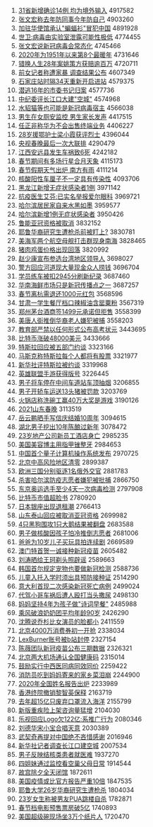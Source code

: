 1. [31省新增确诊14例 均为境外输入](http://www.baidu.com/baidu?cl=3&tn=SE_baiduhomet8_jmjb7mjw&rsv_dl=fyb_top&fr=top1000&wd=31%CA%A1%D0%C2%D4%F6%C8%B7%D5%EF14%C0%FD%20%BE%F9%CE%AA%BE%B3%CD%E2%CA%E4%C8%EB) 4917582
1. [张文宏称去年防同事今年防自己](http://www.baidu.com/baidu?cl=3&tn=SE_baiduhomet8_jmjb7mjw&rsv_dl=fyb_top&fr=top1000&wd=%D5%C5%CE%C4%BA%EA%B3%C6%C8%A5%C4%EA%B7%C0%CD%AC%CA%C2%BD%F1%C4%EA%B7%C0%D7%D4%BC%BA) 4903260
1. [加驻华使馆承认"蝙蝠衫"冒犯中国](http://www.baidu.com/baidu?cl=3&tn=SE_baiduhomet8_jmjb7mjw&rsv_dl=fyb_top&fr=top1000&wd=%BC%D3%D7%A4%BB%AA%CA%B9%B9%DD%B3%D0%C8%CF%22%F2%F9%F2%F0%C9%C0%22%C3%B0%B7%B8%D6%D0%B9%FA) 4891928
1. [世卫:病毒由实验室泄露可能性极低](http://www.baidu.com/baidu?cl=3&tn=SE_baiduhomet8_jmjb7mjw&rsv_dl=fyb_top&fr=top1000&wd=%CA%C0%CE%C0%3A%B2%A1%B6%BE%D3%C9%CA%B5%D1%E9%CA%D2%D0%B9%C2%B6%BF%C9%C4%DC%D0%D4%BC%AB%B5%CD) 4774455
1. [张文宏说新冠病毒会常态化](http://www.baidu.com/baidu?cl=3&tn=SE_baiduhomet8_jmjb7mjw&rsv_dl=fyb_top&fr=top1000&wd=%D5%C5%CE%C4%BA%EA%CB%B5%D0%C2%B9%DA%B2%A1%B6%BE%BB%E1%B3%A3%CC%AC%BB%AF) 4745466
1. [2020年为1951年以来第8个最暖年](http://www.baidu.com/baidu?cl=3&tn=SE_baiduhomet8_jmjb7mjw&rsv_dl=fyb_top&fr=top1000&wd=2020%C4%EA%CE%AA1951%C4%EA%D2%D4%C0%B4%B5%DA8%B8%F6%D7%EE%C5%AF%C4%EA) 4731646
1. [错换人生28年案姚策方获赔逾百万](http://www.baidu.com/baidu?cl=3&tn=SE_baiduhomet8_jmjb7mjw&rsv_dl=fyb_top&fr=top1000&wd=%B4%ED%BB%BB%C8%CB%C9%FA28%C4%EA%B0%B8%D2%A6%B2%DF%B7%BD%BB%F1%C5%E2%D3%E2%B0%D9%CD%F2) 4720711
1. [前女记者称遭家暴 调查结果公布](http://www.baidu.com/baidu?cl=3&tn=SE_baiduhomet8_jmjb7mjw&rsv_dl=fyb_top&fr=top1000&wd=%C7%B0%C5%AE%BC%C7%D5%DF%B3%C6%D4%E2%BC%D2%B1%A9%20%B5%F7%B2%E9%BD%E1%B9%FB%B9%AB%B2%BC) 4607349
1. [石家庄站时隔34天重新开启进站](http://www.baidu.com/baidu?cl=3&tn=SE_baiduhomet8_jmjb7mjw&rsv_dl=fyb_top&fr=top1000&wd=%CA%AF%BC%D2%D7%AF%D5%BE%CA%B1%B8%F434%CC%EC%D6%D8%D0%C2%BF%AA%C6%F4%BD%F8%D5%BE) 4579375
1. [潜逃16年的市委书记归案](http://www.baidu.com/baidu?cl=3&tn=SE_baiduhomet8_jmjb7mjw&rsv_dl=fyb_top&fr=top1000&wd=%C7%B1%CC%D316%C4%EA%B5%C4%CA%D0%CE%AF%CA%E9%BC%C7%B9%E9%B0%B8) 4577736
1. [中纪委评长江口大建"空城"](http://www.baidu.com/baidu?cl=3&tn=SE_baiduhomet8_jmjb7mjw&rsv_dl=fyb_top&fr=top1000&wd=%D6%D0%BC%CD%CE%AF%C6%C0%B3%A4%BD%AD%BF%DA%B4%F3%BD%A8%22%BF%D5%B3%C7%22) 4574968
1. [水貂猫等也可能是新冠病毒宿主](http://www.baidu.com/baidu?cl=3&tn=SE_baiduhomet8_jmjb7mjw&rsv_dl=fyb_top&fr=top1000&wd=%CB%AE%F5%F5%C3%A8%B5%C8%D2%B2%BF%C9%C4%DC%CA%C7%D0%C2%B9%DA%B2%A1%B6%BE%CB%DE%D6%F7) 4566038
1. [男生在女厕安监控 男生家长发声](http://www.baidu.com/baidu?cl=3&tn=SE_baiduhomet8_jmjb7mjw&rsv_dl=fyb_top&fr=top1000&wd=%C4%D0%C9%FA%D4%DA%C5%AE%B2%DE%B0%B2%BC%E0%BF%D8%20%C4%D0%C9%FA%BC%D2%B3%A4%B7%A2%C9%F9) 4417515
1. [任正非称华为不会出售终端业务](http://www.baidu.com/baidu?cl=3&tn=SE_baiduhomet8_jmjb7mjw&rsv_dl=fyb_top&fr=top1000&wd=%C8%CE%D5%FD%B7%C7%B3%C6%BB%AA%CE%AA%B2%BB%BB%E1%B3%F6%CA%DB%D6%D5%B6%CB%D2%B5%CE%F1) 4406227
1. [28岁援鄂护士梁小霞获评烈士](http://www.baidu.com/baidu?cl=3&tn=SE_baiduhomet8_jmjb7mjw&rsv_dl=fyb_top&fr=top1000&wd=28%CB%EA%D4%AE%B6%F5%BB%A4%CA%BF%C1%BA%D0%A1%CF%BC%BB%F1%C6%C0%C1%D2%CA%BF) 4396044
1. [央视春晚最后一次大联排](http://www.baidu.com/baidu?cl=3&tn=SE_baiduhomet8_jmjb7mjw&rsv_dl=fyb_top&fr=top1000&wd=%D1%EB%CA%D3%B4%BA%CD%ED%D7%EE%BA%F3%D2%BB%B4%CE%B4%F3%C1%AA%C5%C5) 4290479
1. [江西安远县发生车祸致6死](http://www.baidu.com/baidu?cl=3&tn=SE_baiduhomet8_jmjb7mjw&rsv_dl=fyb_top&fr=top1000&wd=%BD%AD%CE%F7%B0%B2%D4%B6%CF%D8%B7%A2%C9%FA%B3%B5%BB%F6%D6%C26%CB%C0) 4242182
1. [春节期间有多场行星合月天象](http://www.baidu.com/baidu?cl=3&tn=SE_baiduhomet8_jmjb7mjw&rsv_dl=fyb_top&fr=top1000&wd=%B4%BA%BD%DA%C6%DA%BC%E4%D3%D0%B6%E0%B3%A1%D0%D0%D0%C7%BA%CF%D4%C2%CC%EC%CF%F3) 4115173
1. [春节假期天气出炉 南方有雨](http://www.baidu.com/baidu?cl=3&tn=SE_baiduhomet8_jmjb7mjw&rsv_dl=fyb_top&fr=top1000&wd=%B4%BA%BD%DA%BC%D9%C6%DA%CC%EC%C6%F8%B3%F6%C2%AF%20%C4%CF%B7%BD%D3%D0%D3%EA) 4111214
1. [核酸阳性车厘子不一定具有传染性](http://www.baidu.com/baidu?cl=3&tn=SE_baiduhomet8_jmjb7mjw&rsv_dl=fyb_top&fr=top1000&wd=%BA%CB%CB%E1%D1%F4%D0%D4%B3%B5%C0%E5%D7%D3%B2%BB%D2%BB%B6%A8%BE%DF%D3%D0%B4%AB%C8%BE%D0%D4) 4093706
1. [黑龙江新增无症状感染者1例](http://www.baidu.com/baidu?cl=3&tn=SE_baiduhomet8_jmjb7mjw&rsv_dl=fyb_top&fr=top1000&wd=%BA%DA%C1%FA%BD%AD%D0%C2%D4%F6%CE%DE%D6%A2%D7%B4%B8%D0%C8%BE%D5%DF1%C0%FD) 3971142
1. [抗疫医生艾芬:已实名举报爱尔眼科](http://www.baidu.com/baidu?cl=3&tn=SE_baiduhomet8_jmjb7mjw&rsv_dl=fyb_top&fr=top1000&wd=%BF%B9%D2%DF%D2%BD%C9%FA%B0%AC%B7%D2%3A%D2%D1%CA%B5%C3%FB%BE%D9%B1%A8%B0%AE%B6%FB%D1%DB%BF%C6) 3969721
1. [哈尔滨居民家自来水黑如墨](http://www.baidu.com/baidu?cl=3&tn=SE_baiduhomet8_jmjb7mjw&rsv_dl=fyb_top&fr=top1000&wd=%B9%FE%B6%FB%B1%F5%BE%D3%C3%F1%BC%D2%D7%D4%C0%B4%CB%AE%BA%DA%C8%E7%C4%AB) 3959577
1. [哈尔滨新增1例无症状感染者](http://www.baidu.com/baidu?cl=3&tn=SE_baiduhomet8_jmjb7mjw&rsv_dl=fyb_top&fr=top1000&wd=%B9%FE%B6%FB%B1%F5%D0%C2%D4%F61%C0%FD%CE%DE%D6%A2%D7%B4%B8%D0%C8%BE%D5%DF) 3950426
1. [鲁能亚冠资格被取消](http://www.baidu.com/baidu?cl=3&tn=SE_baiduhomet8_jmjb7mjw&rsv_dl=fyb_top&fr=top1000&wd=%C2%B3%C4%DC%D1%C7%B9%DA%D7%CA%B8%F1%B1%BB%C8%A1%CF%FB) 3832152
1. [耶鲁华裔研究生遭枪杀前被盯上?](http://www.baidu.com/baidu?cl=3&tn=SE_baiduhomet8_jmjb7mjw&rsv_dl=fyb_top&fr=top1000&wd=%D2%AE%C2%B3%BB%AA%D2%E1%D1%D0%BE%BF%C9%FA%D4%E2%C7%B9%C9%B1%C7%B0%B1%BB%B6%A2%C9%CF%3F) 3830781
1. [美海军两个航空母舰打击群现身南海](http://www.baidu.com/baidu?cl=3&tn=SE_baiduhomet8_jmjb7mjw&rsv_dl=fyb_top&fr=top1000&wd=%C3%C0%BA%A3%BE%FC%C1%BD%B8%F6%BA%BD%BF%D5%C4%B8%BD%A2%B4%F2%BB%F7%C8%BA%CF%D6%C9%ED%C4%CF%BA%A3) 3828465
1. [猪肉鸡蛋价格出现回落](http://www.baidu.com/baidu?cl=3&tn=SE_baiduhomet8_jmjb7mjw&rsv_dl=fyb_top&fr=top1000&wd=%D6%ED%C8%E2%BC%A6%B5%B0%BC%DB%B8%F1%B3%F6%CF%D6%BB%D8%C2%E4) 3820992
1. [赵少康宣布参选台湾地区领导人](http://www.baidu.com/baidu?cl=3&tn=SE_baiduhomet8_jmjb7mjw&rsv_dl=fyb_top&fr=top1000&wd=%D5%D4%C9%D9%BF%B5%D0%FB%B2%BC%B2%CE%D1%A1%CC%A8%CD%E5%B5%D8%C7%F8%C1%EC%B5%BC%C8%CB) 3698027
1. [警方回应河道现大量现金众人捞钱](http://www.baidu.com/baidu?cl=3&tn=SE_baiduhomet8_jmjb7mjw&rsv_dl=fyb_top&fr=top1000&wd=%BE%AF%B7%BD%BB%D8%D3%A6%BA%D3%B5%C0%CF%D6%B4%F3%C1%BF%CF%D6%BD%F0%D6%DA%C8%CB%C0%CC%C7%AE) 3696704
1. [学员练车被扣2945分刷新纪录](http://www.baidu.com/baidu?cl=3&tn=SE_baiduhomet8_jmjb7mjw&rsv_dl=fyb_top&fr=top1000&wd=%D1%A7%D4%B1%C1%B7%B3%B5%B1%BB%BF%DB2945%B7%D6%CB%A2%D0%C2%BC%CD%C2%BC) 3687460
1. [华南海鲜市场只是新冠传播点之一](http://www.baidu.com/baidu?cl=3&tn=SE_baiduhomet8_jmjb7mjw&rsv_dl=fyb_top&fr=top1000&wd=%BB%AA%C4%CF%BA%A3%CF%CA%CA%D0%B3%A1%D6%BB%CA%C7%D0%C2%B9%DA%B4%AB%B2%A5%B5%E3%D6%AE%D2%BB) 3687257
1. [春节离杭需退还1000元红包](http://www.baidu.com/baidu?cl=3&tn=SE_baiduhomet8_jmjb7mjw&rsv_dl=fyb_top&fr=top1000&wd=%B4%BA%BD%DA%C0%EB%BA%BC%D0%E8%CD%CB%BB%B91000%D4%AA%BA%EC%B0%FC) 3568596
1. [甘肃一学生餐厅档口辣椒油含罂粟粉](http://www.baidu.com/baidu?cl=3&tn=SE_baiduhomet8_jmjb7mjw&rsv_dl=fyb_top&fr=top1000&wd=%B8%CA%CB%E0%D2%BB%D1%A7%C9%FA%B2%CD%CC%FC%B5%B5%BF%DA%C0%B1%BD%B7%D3%CD%BA%AC%F3%BF%CB%DA%B7%DB) 3567319
1. [郑州茅台酒商签1499元承诺但拒售](http://www.baidu.com/baidu?cl=3&tn=SE_baiduhomet8_jmjb7mjw&rsv_dl=fyb_top&fr=top1000&wd=%D6%A3%D6%DD%C3%A9%CC%A8%BE%C6%C9%CC%C7%A91499%D4%AA%B3%D0%C5%B5%B5%AB%BE%DC%CA%DB) 3558399
1. [美唐人街推倒华裔老人嫌犯被捕](http://www.baidu.com/baidu?cl=3&tn=SE_baiduhomet8_jmjb7mjw&rsv_dl=fyb_top&fr=top1000&wd=%C3%C0%CC%C6%C8%CB%BD%D6%CD%C6%B5%B9%BB%AA%D2%E1%C0%CF%C8%CB%CF%D3%B7%B8%B1%BB%B2%B6) 3558203
1. [教育部严禁以任何形式公布高考状元](http://www.baidu.com/baidu?cl=3&tn=SE_baiduhomet8_jmjb7mjw&rsv_dl=fyb_top&fr=top1000&wd=%BD%CC%D3%FD%B2%BF%D1%CF%BD%FB%D2%D4%C8%CE%BA%CE%D0%CE%CA%BD%B9%AB%B2%BC%B8%DF%BF%BC%D7%B4%D4%AA) 3443695
1. [比特币涨破48000美元](http://www.baidu.com/baidu?cl=3&tn=SE_baiduhomet8_jmjb7mjw&rsv_dl=fyb_top&fr=top1000&wd=%B1%C8%CC%D8%B1%D2%D5%C7%C6%C648000%C3%C0%D4%AA) 3433666
1. [特斯拉回应被五部门约谈](http://www.baidu.com/baidu?cl=3&tn=SE_baiduhomet8_jmjb7mjw&rsv_dl=fyb_top&fr=top1000&wd=%CC%D8%CB%B9%C0%AD%BB%D8%D3%A6%B1%BB%CE%E5%B2%BF%C3%C5%D4%BC%CC%B8) 3323166
1. [马斯克称特斯拉每个人都将有股票](http://www.baidu.com/baidu?cl=3&tn=SE_baiduhomet8_jmjb7mjw&rsv_dl=fyb_top&fr=top1000&wd=%C2%ED%CB%B9%BF%CB%B3%C6%CC%D8%CB%B9%C0%AD%C3%BF%B8%F6%C8%CB%B6%BC%BD%AB%D3%D0%B9%C9%C6%B1) 3321977
1. [新华社评特斯拉被约谈](http://www.baidu.com/baidu?cl=3&tn=SE_baiduhomet8_jmjb7mjw&rsv_dl=fyb_top&fr=top1000&wd=%D0%C2%BB%AA%C9%E7%C6%C0%CC%D8%CB%B9%C0%AD%B1%BB%D4%BC%CC%B8) 3319968
1. [英雄联盟手游获得版号](http://www.baidu.com/baidu?cl=3&tn=SE_baiduhomet8_jmjb7mjw&rsv_dl=fyb_top&fr=top1000&wd=%D3%A2%D0%DB%C1%AA%C3%CB%CA%D6%D3%CE%BB%F1%B5%C3%B0%E6%BA%C5) 3226445
1. [男子将车停在中间车道站车顶抽烟](http://www.baidu.com/baidu?cl=3&tn=SE_baiduhomet8_jmjb7mjw&rsv_dl=fyb_top&fr=top1000&wd=%C4%D0%D7%D3%BD%AB%B3%B5%CD%A3%D4%DA%D6%D0%BC%E4%B3%B5%B5%C0%D5%BE%B3%B5%B6%A5%B3%E9%D1%CC) 3206855
1. [男子开轿车运送13头猪被罚款](http://www.baidu.com/baidu?cl=3&tn=SE_baiduhomet8_jmjb7mjw&rsv_dl=fyb_top&fr=top1000&wd=%C4%D0%D7%D3%BF%AA%BD%CE%B3%B5%D4%CB%CB%CD13%CD%B7%D6%ED%B1%BB%B7%A3%BF%EE) 3203769
1. [火锅店称洗碗工赢40万大奖是游戏](http://www.baidu.com/baidu?cl=3&tn=SE_baiduhomet8_jmjb7mjw&rsv_dl=fyb_top&fr=top1000&wd=%BB%F0%B9%F8%B5%EA%B3%C6%CF%B4%CD%EB%B9%A4%D3%AE40%CD%F2%B4%F3%BD%B1%CA%C7%D3%CE%CF%B7) 3190126
1. [2021山东春晚](http://www.baidu.com/baidu?cl=3&tn=SE_baiduhomet8_jmjb7mjw&rsv_dl=fyb_top&fr=top1000&wd=2021%C9%BD%B6%AB%B4%BA%CD%ED) 3113519
1. [岳云鹏晒手写信庆结婚10周年](http://www.baidu.com/baidu?cl=3&tn=SE_baiduhomet8_jmjb7mjw&rsv_dl=fyb_top&fr=top1000&wd=%D4%C0%D4%C6%C5%F4%C9%B9%CA%D6%D0%B4%D0%C5%C7%EC%BD%E1%BB%E910%D6%DC%C4%EA) 3094615
1. [湖北男子挖出10年陈酿过新年](http://www.baidu.com/baidu?cl=3&tn=SE_baiduhomet8_jmjb7mjw&rsv_dl=fyb_top&fr=top1000&wd=%BA%FE%B1%B1%C4%D0%D7%D3%CD%DA%B3%F610%C4%EA%B3%C2%C4%F0%B9%FD%D0%C2%C4%EA) 3078472
1. [23岁地产公司新员工酒店身亡](http://www.baidu.com/baidu?cl=3&tn=SE_baiduhomet8_jmjb7mjw&rsv_dl=fyb_top&fr=top1000&wd=23%CB%EA%B5%D8%B2%FA%B9%AB%CB%BE%D0%C2%D4%B1%B9%A4%BE%C6%B5%EA%C9%ED%CD%F6) 2985235
1. [美国美容博主用指甲锉整牙](http://www.baidu.com/baidu?cl=3&tn=SE_baiduhomet8_jmjb7mjw&rsv_dl=fyb_top&fr=top1000&wd=%C3%C0%B9%FA%C3%C0%C8%DD%B2%A9%D6%F7%D3%C3%D6%B8%BC%D7%EF%B1%D5%FB%D1%C0) 2984653
1. [中国首个量子计算机操作系统发布](http://www.baidu.com/baidu?cl=3&tn=SE_baiduhomet8_jmjb7mjw&rsv_dl=fyb_top&fr=top1000&wd=%D6%D0%B9%FA%CA%D7%B8%F6%C1%BF%D7%D3%BC%C6%CB%E3%BB%FA%B2%D9%D7%F7%CF%B5%CD%B3%B7%A2%B2%BC) 2970725
1. [北京中高风险地区清零](http://www.baidu.com/baidu?cl=3&tn=SE_baiduhomet8_jmjb7mjw&rsv_dl=fyb_top&fr=top1000&wd=%B1%B1%BE%A9%D6%D0%B8%DF%B7%E7%CF%D5%B5%D8%C7%F8%C7%E5%C1%E3) 2899387
1. [欧洲三国分别驱逐1名俄外交官](http://www.baidu.com/baidu?cl=3&tn=SE_baiduhomet8_jmjb7mjw&rsv_dl=fyb_top&fr=top1000&wd=%C5%B7%D6%DE%C8%FD%B9%FA%B7%D6%B1%F0%C7%FD%D6%F01%C3%FB%B6%ED%CD%E2%BD%BB%B9%D9) 2881783
1. [杀害哈尔滨防疫志愿者嫌犯被批捕](http://www.baidu.com/baidu?cl=3&tn=SE_baiduhomet8_jmjb7mjw&rsv_dl=fyb_top&fr=top1000&wd=%C9%B1%BA%A6%B9%FE%B6%FB%B1%F5%B7%C0%D2%DF%D6%BE%D4%B8%D5%DF%CF%D3%B7%B8%B1%BB%C5%FA%B2%B6) 2866750
1. [东京奥运选手至少4天一次病毒检测](http://www.baidu.com/baidu?cl=3&tn=SE_baiduhomet8_jmjb7mjw&rsv_dl=fyb_top&fr=top1000&wd=%B6%AB%BE%A9%B0%C2%D4%CB%D1%A1%CA%D6%D6%C1%C9%D94%CC%EC%D2%BB%B4%CE%B2%A1%B6%BE%BC%EC%B2%E2) 2797908
1. [比特币市值超脸书](http://www.baidu.com/baidu?cl=3&tn=SE_baiduhomet8_jmjb7mjw&rsv_dl=fyb_top&fr=top1000&wd=%B1%C8%CC%D8%B1%D2%CA%D0%D6%B5%B3%AC%C1%B3%CA%E9) 2780920
1. [日本银座出现退租潮](http://www.baidu.com/baidu?cl=3&tn=SE_baiduhomet8_jmjb7mjw&rsv_dl=fyb_top&fr=top1000&wd=%C8%D5%B1%BE%D2%F8%D7%F9%B3%F6%CF%D6%CD%CB%D7%E2%B3%B1) 2766413
1. [山东泰山回应被取消亚冠资格](http://www.baidu.com/baidu?cl=3&tn=SE_baiduhomet8_jmjb7mjw&rsv_dl=fyb_top&fr=top1000&wd=%C9%BD%B6%AB%CC%A9%C9%BD%BB%D8%D3%A6%B1%BB%C8%A1%CF%FB%D1%C7%B9%DA%D7%CA%B8%F1) 2699982
1. [4只黑狗围攻1只大鹅结果被翻盘](http://www.baidu.com/baidu?cl=3&tn=SE_baiduhomet8_jmjb7mjw&rsv_dl=fyb_top&fr=top1000&wd=4%D6%BB%BA%DA%B9%B7%CE%A7%B9%A51%D6%BB%B4%F3%B6%EC%BD%E1%B9%FB%B1%BB%B7%AD%C5%CC) 2683588
1. [男子做核酸因孩子怕冷推倒志愿者](http://www.baidu.com/baidu?cl=3&tn=SE_baiduhomet8_jmjb7mjw&rsv_dl=fyb_top&fr=top1000&wd=%C4%D0%D7%D3%D7%F6%BA%CB%CB%E1%D2%F2%BA%A2%D7%D3%C5%C2%C0%E4%CD%C6%B5%B9%D6%BE%D4%B8%D5%DF) 2681006
1. [爸爸为10岁儿子买玩具拍连续剧](http://www.baidu.com/baidu?cl=3&tn=SE_baiduhomet8_jmjb7mjw&rsv_dl=fyb_top&fr=top1000&wd=%B0%D6%B0%D6%CE%AA10%CB%EA%B6%F9%D7%D3%C2%F2%CD%E6%BE%DF%C5%C4%C1%AC%D0%F8%BE%E7) 2669589
1. [澳门特首贺一诚接种新冠疫苗](http://www.baidu.com/baidu?cl=3&tn=SE_baiduhomet8_jmjb7mjw&rsv_dl=fyb_top&fr=top1000&wd=%B0%C4%C3%C5%CC%D8%CA%D7%BA%D8%D2%BB%B3%CF%BD%D3%D6%D6%D0%C2%B9%DA%D2%DF%C3%E7) 2605482
1. [刘涛晒给王珂剃头照辟谣](http://www.baidu.com/baidu?cl=3&tn=SE_baiduhomet8_jmjb7mjw&rsv_dl=fyb_top&fr=top1000&wd=%C1%F5%CC%CE%C9%B9%B8%F8%CD%F5%E7%E6%CC%EA%CD%B7%D5%D5%B1%D9%D2%A5) 2589663
1. [韩国首尔规定宠物也要做新冠检测](http://www.baidu.com/baidu?cl=3&tn=SE_baiduhomet8_jmjb7mjw&rsv_dl=fyb_top&fr=top1000&wd=%BA%AB%B9%FA%CA%D7%B6%FB%B9%E6%B6%A8%B3%E8%CE%EF%D2%B2%D2%AA%D7%F6%D0%C2%B9%DA%BC%EC%B2%E2) 2588736
1. [儿童入托入学时须出具预防接种证](http://www.baidu.com/baidu?cl=3&tn=SE_baiduhomet8_jmjb7mjw&rsv_dl=fyb_top&fr=top1000&wd=%B6%F9%CD%AF%C8%EB%CD%D0%C8%EB%D1%A7%CA%B1%D0%EB%B3%F6%BE%DF%D4%A4%B7%C0%BD%D3%D6%D6%D6%A4) 2514290
1. [意大利首现二次感染新冠死亡病例](http://www.baidu.com/baidu?cl=3&tn=SE_baiduhomet8_jmjb7mjw&rsv_dl=fyb_top&fr=top1000&wd=%D2%E2%B4%F3%C0%FB%CA%D7%CF%D6%B6%FE%B4%CE%B8%D0%C8%BE%D0%C2%B9%DA%CB%C0%CD%F6%B2%A1%C0%FD) 2499024
1. [代驾小哥车祸后遭人殴打当头撒尿](http://www.baidu.com/baidu?cl=3&tn=SE_baiduhomet8_jmjb7mjw&rsv_dl=fyb_top&fr=top1000&wd=%B4%FA%BC%DD%D0%A1%B8%E7%B3%B5%BB%F6%BA%F3%D4%E2%C8%CB%C5%B9%B4%F2%B5%B1%CD%B7%C8%F6%C4%F2) 2498130
1. [妈妈坚持4年为孩子做"诗词早餐"](http://www.baidu.com/baidu?cl=3&tn=SE_baiduhomet8_jmjb7mjw&rsv_dl=fyb_top&fr=top1000&wd=%C2%E8%C2%E8%BC%E1%B3%D64%C4%EA%CE%AA%BA%A2%D7%D3%D7%F6%22%CA%AB%B4%CA%D4%E7%B2%CD%22) 2485988
1. [乘风破浪奶奶团平均年龄90岁](http://www.baidu.com/baidu?cl=3&tn=SE_baiduhomet8_jmjb7mjw&rsv_dl=fyb_top&fr=top1000&wd=%B3%CB%B7%E7%C6%C6%C0%CB%C4%CC%C4%CC%CD%C5%C6%BD%BE%F9%C4%EA%C1%E490%CB%EA) 2426290
1. [沈腾说乔杉比女演员的脸都小](http://www.baidu.com/baidu?cl=3&tn=SE_baiduhomet8_jmjb7mjw&rsv_dl=fyb_top&fr=top1000&wd=%C9%F2%CC%DA%CB%B5%C7%C7%C9%BC%B1%C8%C5%AE%D1%DD%D4%B1%B5%C4%C1%B3%B6%BC%D0%A1) 2411559
1. [北京4000万消费券初一开抢](http://www.baidu.com/baidu?cl=3&tn=SE_baiduhomet8_jmjb7mjw&rsv_dl=fyb_top&fr=top1000&wd=%B1%B1%BE%A94000%CD%F2%CF%FB%B7%D1%C8%AF%B3%F5%D2%BB%BF%AA%C7%C0) 2338034
1. [LexBurner账号被b站封停](http://www.baidu.com/baidu?cl=3&tn=SE_baiduhomet8_jmjb7mjw&rsv_dl=fyb_top&fr=top1000&wd=LexBurner%D5%CB%BA%C5%B1%BBb%D5%BE%B7%E2%CD%A3) 2327154
1. [陈薇团队新冠疫苗公布三期数据](http://www.baidu.com/baidu?cl=3&tn=SE_baiduhomet8_jmjb7mjw&rsv_dl=fyb_top&fr=top1000&wd=%B3%C2%DE%B1%CD%C5%B6%D3%D0%C2%B9%DA%D2%DF%C3%E7%B9%AB%B2%BC%C8%FD%C6%DA%CA%FD%BE%DD) 2326321
1. [北京两大机场通认全国健康码](http://www.baidu.com/baidu?cl=3&tn=SE_baiduhomet8_jmjb7mjw&rsv_dl=fyb_top&fr=top1000&wd=%B1%B1%BE%A9%C1%BD%B4%F3%BB%FA%B3%A1%CD%A8%C8%CF%C8%AB%B9%FA%BD%A1%BF%B5%C2%EB) 2315014
1. [鼓励实行中西医同病同效同价](http://www.baidu.com/baidu?cl=3&tn=SE_baiduhomet8_jmjb7mjw&rsv_dl=fyb_top&fr=top1000&wd=%B9%C4%C0%F8%CA%B5%D0%D0%D6%D0%CE%F7%D2%BD%CD%AC%B2%A1%CD%AC%D0%A7%CD%AC%BC%DB) 2259422
1. [消防员吃到妈妈寄来的家乡菜泪崩](http://www.baidu.com/baidu?cl=3&tn=SE_baiduhomet8_jmjb7mjw&rsv_dl=fyb_top&fr=top1000&wd=%CF%FB%B7%C0%D4%B1%B3%D4%B5%BD%C2%E8%C2%E8%BC%C4%C0%B4%B5%C4%BC%D2%CF%E7%B2%CB%C0%E1%B1%C0) 2244900
1. [2020年全国姓名报告出炉](http://www.baidu.com/baidu?cl=3&tn=SE_baiduhomet8_jmjb7mjw&rsv_dl=fyb_top&fr=top1000&wd=2020%C4%EA%C8%AB%B9%FA%D0%D5%C3%FB%B1%A8%B8%E6%B3%F6%C2%AF) 2233989
1. [香港终院撤销黎智英保释](http://www.baidu.com/baidu?cl=3&tn=SE_baiduhomet8_jmjb7mjw&rsv_dl=fyb_top&fr=top1000&wd=%CF%E3%B8%DB%D6%D5%D4%BA%B3%B7%CF%FA%C0%E8%D6%C7%D3%A2%B1%A3%CA%CD) 2163719
1. [去年超15亿只废弃口罩流入海洋](http://www.baidu.com/baidu?cl=3&tn=SE_baiduhomet8_jmjb7mjw&rsv_dl=fyb_top&fr=top1000&wd=%C8%A5%C4%EA%B3%AC15%D2%DA%D6%BB%B7%CF%C6%FA%BF%DA%D5%D6%C1%F7%C8%EB%BA%A3%D1%F3) 2155799
1. [新版重疾险上架咨询量猛增](http://www.baidu.com/baidu?cl=3&tn=SE_baiduhomet8_jmjb7mjw&rsv_dl=fyb_top&fr=top1000&wd=%D0%C2%B0%E6%D6%D8%BC%B2%CF%D5%C9%CF%BC%DC%D7%C9%D1%AF%C1%BF%C3%CD%D4%F6) 2104030
1. [乐视回应Logo欠122亿:系推广行为](http://www.baidu.com/baidu?cl=3&tn=SE_baiduhomet8_jmjb7mjw&rsv_dl=fyb_top&fr=top1000&wd=%C0%D6%CA%D3%BB%D8%D3%A6Logo%C7%B7122%D2%DA%3A%CF%B5%CD%C6%B9%E3%D0%D0%CE%AA) 2080346
1. [刘德华宋小宝合唱天意](http://www.baidu.com/baidu?cl=3&tn=SE_baiduhomet8_jmjb7mjw&rsv_dl=fyb_top&fr=top1000&wd=%C1%F5%B5%C2%BB%AA%CB%CE%D0%A1%B1%A6%BA%CF%B3%AA%CC%EC%D2%E2) 2030389
1. [武契奇再提对中国绝不吝惜感谢](http://www.baidu.com/baidu?cl=3&tn=SE_baiduhomet8_jmjb7mjw&rsv_dl=fyb_top&fr=top1000&wd=%CE%E4%C6%F5%C6%E6%D4%D9%CC%E1%B6%D4%D6%D0%B9%FA%BE%F8%B2%BB%C1%DF%CF%A7%B8%D0%D0%BB) 2016946
1. [新华社记者调查长江口建空城](http://www.baidu.com/baidu?cl=3&tn=SE_baiduhomet8_jmjb7mjw&rsv_dl=fyb_top&fr=top1000&wd=%D0%C2%BB%AA%C9%E7%BC%C7%D5%DF%B5%F7%B2%E9%B3%A4%BD%AD%BF%DA%BD%A8%BF%D5%B3%C7) 2007534
1. [男子反映结核类患者就医难](http://www.baidu.com/baidu?cl=3&tn=SE_baiduhomet8_jmjb7mjw&rsv_dl=fyb_top&fr=top1000&wd=%C4%D0%D7%D3%B7%B4%D3%B3%BD%E1%BA%CB%C0%E0%BB%BC%D5%DF%BE%CD%D2%BD%C4%D1) 1937270
1. [四姐妹通过监控看空巢父母日常](http://www.baidu.com/baidu?cl=3&tn=SE_baiduhomet8_jmjb7mjw&rsv_dl=fyb_top&fr=top1000&wd=%CB%C4%BD%E3%C3%C3%CD%A8%B9%FD%BC%E0%BF%D8%BF%B4%BF%D5%B3%B2%B8%B8%C4%B8%C8%D5%B3%A3) 1914544
1. [故宫除夕全天闭馆](http://www.baidu.com/baidu?cl=3&tn=SE_baiduhomet8_jmjb7mjw&rsv_dl=fyb_top&fr=top1000&wd=%B9%CA%B9%AC%B3%FD%CF%A6%C8%AB%CC%EC%B1%D5%B9%DD) 1872611
1. [美国疫情或比官方报告严重10倍](http://www.baidu.com/baidu?cl=3&tn=SE_baiduhomet8_jmjb7mjw&rsv_dl=fyb_top&fr=top1000&wd=%C3%C0%B9%FA%D2%DF%C7%E9%BB%F2%B1%C8%B9%D9%B7%BD%B1%A8%B8%E6%D1%CF%D6%D810%B1%B6) 1847535
1. [耶鲁大学26岁华裔研究生遭枪杀](http://www.baidu.com/baidu?cl=3&tn=SE_baiduhomet8_jmjb7mjw&rsv_dl=fyb_top&fr=top1000&wd=%D2%AE%C2%B3%B4%F3%D1%A726%CB%EA%BB%AA%D2%E1%D1%D0%BE%BF%C9%FA%D4%E2%C7%B9%C9%B1) 1804034
1. [23岁女生称被男友PUA跳楼自杀](http://www.baidu.com/baidu?cl=3&tn=SE_baiduhomet8_jmjb7mjw&rsv_dl=fyb_top&fr=top1000&wd=23%CB%EA%C5%AE%C9%FA%B3%C6%B1%BB%C4%D0%D3%D1PUA%CC%F8%C2%A5%D7%D4%C9%B1) 1782871
1. [春节档电影预售票房破5亿](http://www.baidu.com/baidu?cl=3&tn=SE_baiduhomet8_jmjb7mjw&rsv_dl=fyb_top&fr=top1000&wd=%B4%BA%BD%DA%B5%B5%B5%E7%D3%B0%D4%A4%CA%DB%C6%B1%B7%BF%C6%C65%D2%DA) 1740893
1. [美国超级碗现场坐3万个纸片人](http://www.baidu.com/baidu?cl=3&tn=SE_baiduhomet8_jmjb7mjw&rsv_dl=fyb_top&fr=top1000&wd=%C3%C0%B9%FA%B3%AC%BC%B6%CD%EB%CF%D6%B3%A1%D7%F83%CD%F2%B8%F6%D6%BD%C6%AC%C8%CB) 1720470